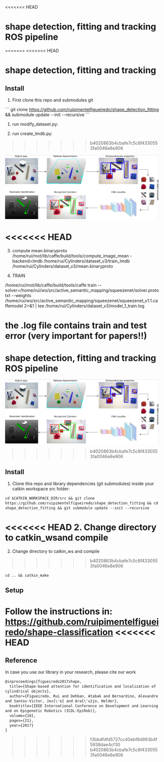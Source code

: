 <<<<<<< HEAD
# shape detection, fitting and tracking ROS pipeline
=======
<<<<<<< HEAD
# shape detection, fitting and tracking

## Install
1. First clone this repo and submodules git 

´´´
git clone https://github.com/ruipimentelfigueiredo/shape_detection_fitting && submodule update --init --recursive
´´´ 
1. run modify_dataset.py:


2. run create_lmdb.py:
>>>>>>> b4020863b4cbafe7c5c8f4330553fa0046e8e906

<p align="center"> 
    <img src=.image/pipeline.png>
</p>

<<<<<<< HEAD
=======
3. compute mean.binaryproto
/home/rui/mot/lib/caffe/build/tools/compute_image_mean -backend=lmdb /home/rui/Cylinders/dataset_v3/train_lmdb /home/rui/Cylinders/dataset_v3/mean.binaryproto

4. TRAIN


/home/rui/mot/lib/caffe/build/tools/caffe train --solver=/home/rui/ws/src/active_semantic_mapping/squeezenet/solver.prototxt --weights /home/rui/ws/src/active_semantic_mapping/squeezenet/squeezenet_v1.1.caffemodel 2>&1 | tee /home/rui/Cylinders/dataset_v3/model_1_train.log

the .log file contains train and test error (very important for papers!!)
=======
# shape detection, fitting and tracking ROS pipeline

<p align="center"> 
    <img src=.image/pipeline.png>
</p>

>>>>>>> b4020863b4cbafe7c5c8f4330553fa0046e8e906
## Install
1. Clone this repo and library dependencies (git submodules) inside your catkin workspace src folder:
```
cd $CATKIN_WORKSPACE_DIR/src && git clone https://github.com/ruipimentelfigueiredo/shape_detection_fitting && cd shape_detection_fitting && git submodule update --init --recursive
```
<<<<<<< HEAD
2. Change directory to catkin_wsand compile
=======
2. Change directory to catkin_ws and compile
>>>>>>> b4020863b4cbafe7c5c8f4330553fa0046e8e906
```
cd .. && catkin_make
```

## Setup
Follow the instructions in:
https://github.com/ruipimentelfigueiredo/shape-classification
<<<<<<< HEAD
=======


## Reference
In case you use our library in your research, please cite our work

```
@inproceedings{figueiredo2017shape,
  title={Shape-based attention for identification and localization of cylindrical objects},
  author={Figueiredo, Rui and Dehban, Atabak and Bernardino, Alexandre and Santos-Victor, Jos{\'e} and Ara{\'u}jo, Helder},
  booktitle={IEEE International Conference on Development and Learning and on Epigenetic Robotics (ICDL-EpiRob)},
  volume={18},
  pages={21},
  year={2017}
}
```
>>>>>>> f3bbdfdfd5727cc40ebf8d993b4f5938dae4cf30
>>>>>>> b4020863b4cbafe7c5c8f4330553fa0046e8e906
